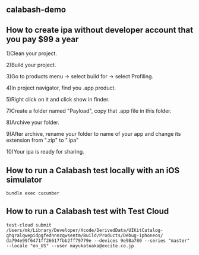 ## calabash-demo

## How to create ipa without developer account that you pay $99 a year

1)Clean your project.

2)Build your project.

3)Go to products menu -> select build for -> select Profiling.

4)In project navigator, find you .app product.

5)Right click on it and click show in finder.

7)Create a folder named "Payload", copy that .app file in this folder.

8)Archive your folder.

9)After archive, rename your folder to name of your app and change its extension from ".zip" to ".ipa"

10)Your ipa is ready for sharing.

## How to run a Calabash test locally with an iOS simulator
    bundle exec cucumber
## How to run a Calabash test with Test Cloud
    test-cloud submit /Users/mk/Library/Developer/Xcode/DerivedData/UIKitCatalog-ghqralqwepidpgfednnnzqwsentm/Build/Products/Debug-iphoneos/ da794e99f6471ff26617fbb2ff79779e --devices 9e98a780 --series "master" --locale "en_US" --user mayukatoaka@excite.co.jp

